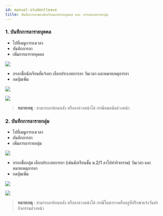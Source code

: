 ```yaml
---
id: manual-studentleave
title: บันทึกการลาของนักเรียนแบบรายบุคคล และ การลาแบบรายกลุ่ม
---
```


### 1. บันทึกการลารายบุคคล

* ไปที่เมนูการลงเวลา
* บันทึกการลา
* เพิ่มการลารายบุคคล

![](https://drive.google.com/thumbnail?id=1LIfaY6fSfgKyBdBFXHU8_QICJLMAWGqr&sz=w1000-h640)

* กรอกชื่อนักเรียนที่แจ้งลา เลือกประเภทการลา วันเวลา และหมายเหตุการลา
* กดปุ่มเพิ่ม

![](https://drive.google.com/thumbnail?id=1ad9o43a7aLDlEahraJGqSt8t4YS87tcC&sz=w1000-h640)

![](https://drive.google.com/thumbnail?id=1LlFGKu3DERGEUbxgtKpbDJkSw2tMdFlk&sz=w1000-h640)

> **หมายเหตุ** : สามารถลาย้อนหลัง หรือลาล่วงหน้าได้ กรณีหมอนัดล่วงหน้า

### 2. บันทึกการลารายกลุ่ม

* ไปที่เมนูการลงเวลา
* บันทึกการลา
* เพิ่มการลารายกลุ่ม
 
![](https://drive.google.com/thumbnail?id=1JtUg533UAJvV0WpMmUaNdPqVMdwwbOQP&sz=w1000-h640)

* กรอกชื่อกลุ่ม เลือกประเภทการลา (เช่นนักเรียนชั้น ม.2/1 ลาไปทำกิจกรรม) วันเวลา และหมายเหตุการลา
* กดปุ่มเพิ่ม

![](https://drive.google.com/thumbnail?id=1d_WLX77zONvDmhP-yNC5wPXMShvoC-nU&sz=w1000-h640)
 
![](https://drive.google.com/thumbnail?id=1pepMQd0Gx01aiWD-xlufnmuolgR0LqP8&sz=w1000-h640)




> **หมายเหตุ** : สามารถลาย้อนหลัง หรือลาล่วงหน้าได้ กรณีในตารางหรือครูที่ปรึกษาแจ้งวันทำกิจกรรมล่วงหน้า